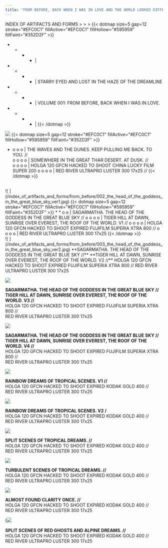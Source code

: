 ```yaml
---
title: "FROM BEFORE, BACK WHEN I WAS IN LOVE AND THE WORLD LOOKED DIFFERENT."
---
```

INDEX OF ARTIFACTS AND FORMS > > >
{{< dotmap size=5 gap=12 stroke="#EFC0C1" fillActive="#EFC0C1" fillHollow="#595959" fillFaint="#352D2F" >}}
* * * * |         
* * * * | STARRY EYED AND LOST IN THE HAZE OF THE DREAMLINE
* * * * | VOLUME 001: FROM BEFORE, BACK WHEN I WAS IN LOVE.
* * * * |
{{< /dotmap >}}


![ ](/index_of_artifacts_and_forms/from_before/001_the_waves_in_the_dunes_keep_pulling_me_back_to_you.jpg)
{{< dotmap size=5 gap=12 stroke="#EFC0C1" fillActive="#EFC0C1" fillHollow="#595959" fillFaint="#352D2F" >}}
* o o o | THE WAVES AND THE DUNES. KEEP PULLING ME BACK. TO YOU. //  
o o o o | SOMEWHERE IN THE GREAT THAR DESERT. AT DUSK. //  
o o o o | HOLGA 120 GFCN HACKED TO SHOOT CHINA LUCKY FILM SUPER 200 
o o o o | RED RIVER ULTRAPRO LUSTER 300 17x25 //
{{< /dotmap >}}
<br>
![ ](/index_of_artifacts_and_forms/from_before/002_the_head_of_the_goddess_in_the_great_blue_sky_ver1.jpg)
{{< dotmap size=5 gap=12 stroke="#EFC0C1" fillActive="#EFC0C1" fillHollow="#595959" fillFaint="#352D2F" >}}
* * o o | SAGARMATHA. THE HEAD OF THE GODDESS IN THE GREAT BLUE SKY // 
o o o o | TIGER HILL AT DAWN, SUNRISE OVER EVEREST, THE ROOF OF THE WORLD. V1 //  
o o o o | HOLGA 120 GFCN HACKED TO SHOOT EXPIRED FUJIFILM SUPERIA XTRA 800 //  
o o o o | RED RIVER ULTRAPRO LUSTER 300 17x25
{{< /dotmap >}}
<br>
![ ](/index_of_artifacts_and_forms/from_before/003_the_head_of_the_goddess_in_the_great_blue_sky_ver2.jpg)
**SAGARMATHA. THE HEAD OF THE GODDESS IN THE GREAT BLUE SKY //**  
**TIGER HILL AT DAWN, SUNRISE OVER EVEREST, THE ROOF OF THE WORLD. V2 //**  
HOLGA 120 GFCN HACKED TO SHOOT EXPIRED FUJIFILM SUPERIA XTRA 800 //  
RED RIVER ULTRAPRO LUSTER 300 17x25  

![ ](/index_of_artifacts_and_forms/from_before/004_the_head_of_the_goddess_in_the_great_blue_sky_ver3.jpg)

**SAGARMATHA. THE HEAD OF THE GODDESS IN THE GREAT BLUE SKY //**  
**TIGER HILL AT DAWN, SUNRISE OVER EVEREST, THE ROOF OF THE WORLD. V3 //**  
HOLGA 120 GFCN HACKED TO SHOOT EXPIRED FUJIFILM SUPERIA XTRA 800 //  
RED RIVER ULTRAPRO LUSTER 300 17x25  

![ ](/index_of_artifacts_and_forms/from_before/005_the_head_of_the_goddess_in_the_great_blue_sky_ver4.jpg)

**SAGARMATHA. THE HEAD OF THE GODDESS IN THE GREAT BLUE SKY //**  
**TIGER HILL AT DAWN, SUNRISE OVER EVEREST, THE ROOF OF THE WORLD. V4 //**  
HOLGA 120 GFCN HACKED TO SHOOT EXPIRED FUJIFILM SUPERIA XTRA 800 //  
RED RIVER ULTRAPRO LUSTER 300 17x25  

![ ](/index_of_artifacts_and_forms/from_before/006_rainbow_dreams_of_tropical_scenes_ver1.jpg)

**RAINBOW DREAMS OF TROPICAL SCENES. V1 //**  
HOLGA 120 GFCN HACKED TO SHOOT EXPIRED KODAK GOLD 400 //  
RED RIVER ULTRAPRO LUSTER 300 17x25  

![ ](/index_of_artifacts_and_forms/from_before/007_rainbow_dreams_of_tropical_scenes_ver2.jpg)

**RAINBOW DREAMS OF TROPICAL SCENES. V2 /**  
HOLGA 120 GFCN HACKED TO SHOOT EXPIRED KODAK GOLD 400 //  
RED RIVER ULTRAPRO LUSTER 300 17x25  

![ ](/index_of_artifacts_and_forms/from_before/008_split_scenes_of_tropical_dreams.jpg)

**SPLIT SCENES OF TROPICAL DREAMS. //**  
HOLGA 120 GFCN HACKED TO SHOOT EXPIRED KODAK GOLD 400 //  
RED RIVER ULTRAPRO LUSTER 300 17x25  

![ ](/index_of_artifacts_and_forms/from_before/009_turbulent_scenes_of_tropical_dreams.jpg)

**TURBULENT SCENES OF TROPICAL DREAMS. //**  
HOLGA 120 GFCN HACKED TO SHOOT EXPIRED KODAK GOLD 400 //  
RED RIVER ULTRAPRO LUSTER 300 17x25  

![ ](/index_of_artifacts_and_forms/from_before/010_almost_found_clarity_once.jpg)

**ALMOST FOUND CLARITY ONCE. //**  
HOLGA 120 GFCN HACKED TO SHOOT EXPIRED KODAK GOLD 400 //  
RED RIVER ULTRAPRO LUSTER 300 17x25  

!![ ](/index_of_artifacts_and_forms/from_before/011_split_scenes_of_red_ghosts_and_alpine_dreams.jpg)

**SPLIT SCENES OF RED GHOSTS AND ALPINE DREAMS. //**  
HOLGA 120 GFCN HACKED TO SHOOT EXPIRED KODAK GOLD 400 //  
RED RIVER ULTRAPRO LUSTER 300 17x25  